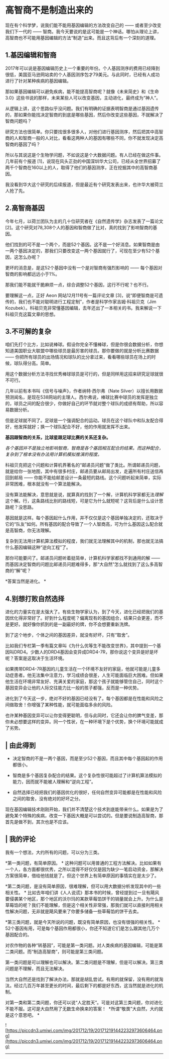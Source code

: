 # 高智商不是制造出来的

现在有个科学梦，说我们能不能用基因编辑的方法改变自己的 —— 或者至少改变我们下一代的 —— 智商。我今天要说的是这可能是一个神话。哪怕从理论上讲，高智商也不可能用基因编辑的方法“制造”出来。而且这背后有一个深刻的道理。

## 1.基因编辑和智商

2017年可以说是基因编辑历史上一个重要的年份。个人基因测序的费用已经降到很低，美国亚马逊网站卖的个人基因测序包才79美元。与此同时，已经有人成功进行了针对某种疾病的基因编辑。

那如果基因编辑可以避免疾病，能不能提高智商呢？就像《未来简史》和《生命3.0》这些书说的那样，未来某些人可以改变基因，主动进化，最终成为“神人”。

从逻辑上讲，这个思路似乎没问题。我们有明确的证据表明智商是通过基因遗传的，那如果你能找决定智商的到底是哪些基因，然后你改变这些基因，不就解决了智商问题吗？

研究方法也很简单。你只要找很多很多人，对他们进行基因测序，然后把其中高智商的人和智商一般的人对比，看看这两种人的基因有哪些不同，你不就发现决定高智商的基因了吗？

所以与其说这是个生物学问题，不如说这是个大数据问题。有人已经在做这件事。几年前有个报道 [1]，说现在风头正劲的中国深圳华大公司，已经从全世界招募了两千个智商在160以上的人，取得了他们的基因测序，正在挖掘其中的高智商基因。

我没看到华大这个研究的后续报道，但是最近有个研究发表出来，也许华大被荷兰人抢了先。 

## 2.高智商基因

今年七月，以荷兰团队为主的几十位研究者在《自然遗传学》杂志发表了一篇论文 [2]。这个研究对78,308个人的基因和智商做了比对，真的找到了影响智商的基因。

他们找到的可不是一个两个，而是52个基因。这不是一个好消息。如果智商是由一两个基因决定的，那我们只要改变这一两个基因就行了，可现在至少有52个基因，这怎么办呢？

更坏的消息是，是这52个基因中没有一个是对智商有强烈影响的 —— 每个基因对智商的影响都远远小于1%。

那我们能不能就干脆麻烦一点，综合调整52个基因，这行不行呢？也不行。

要理解这一点，正好 Aeon 网站12月11号有一篇评论文章 [3]，说“即便智商是可遗传的，我们也不能对聪明进行工程定制”，作者是科学作家吉姆·科祖贝克（Jim Kozubek）。科祖贝克非常懂基因编辑，去年还出了一本相关的书。我来解说一下科祖贝克这篇文章的思想。 

## 3.不可解的复杂

咱们先打个比方，比如说棒球。假设你完全不懂棒球，但是你很会数据分析，你想知道美国职业大联盟中哪些球员是最厉害的球员。那你要做的就是分析比赛数据 —— 你把所有球员的出场情况和球队的比分拿过来，看看哪些球员在场上的时候，球队得分高。简单。

用这个数据分析方法寻找优秀棒球球员是可行的，但是同样用这招来研究足球就很不可行。

几年以前有本书叫《信号与噪声》，作者纳特·西尔弗（Nate Silver）以擅长用数据预测闻名，是现在538网站的主理人。西尔弗说，棒球比赛中球员的发挥是独立的，球员之间的配合很少，你做好自己的环节就对整个球队的成绩有帮助，所以容易数据分析。

但是足球就不同了。足球是一个强调配合的运动。球员在这个球队中和队友配合得好，他发挥就好；换一个球队配合不好，他的作用就发挥不出来。

 **基因跟智商的关系，比球星跟足球比赛的关系还复杂。**

 *各个基因并不是独立地影响智商，智商是各个基因相互配合的结果。而这种配合，复杂到了根本没有办法用计算机模拟推演的程度。*

科祖贝克把这个问题和计算机界著名的“邮递员问题”做了类比。所谓邮递员问题，就是给你一张地图，其中有很多村庄，邮递员要从邮局出发，走遍所有村庄送信再回到邮局 —— 你能不能给邮差设计一条最短的路线。这个问题听起来简单，实际非常困难，根本就没有一个算法能解决。

没有算法能解决，意思就是说，就算真的找到了一个解，计算机科学家都无法*理解*这个解。行，这条路线比别的路线短，可是它为什么就短呢？这背后是什么设计思路呢？没思路。

基因就是这样。每个基因起什么作用，并不仅仅是这个基因单独决定的，还取决于它的“队友”如何。所有基因的配合导致了一个人智商高，可为什么基因这么配合就是高智商，你无法理解。

复杂到无法用计算机算法模拟的程度，我们就无法理解其中的机制，那也就无法搞什么基因编辑这种“逆向工程”了。

那你可能要问了。邮递员问题听着挺简单，计算机科学家都找不到通用的解 —— 而基因决定智商的问题比邮递员问题难得多，那“大自然”怎么就找到了这么多高智商的“解”呢？

 *答案当然是进化。 *

## 4.别想打败自然选择

进化的力量实在是太强大了。有些生物学家认为，到了今天，进化已经把我们的基因优化得非常好了。好到什么程度呢？偏离现有的基因组合，结果只会更差，而不是更好。就好像你抓到的是一副最好的牌，你不会想要重新洗牌。

到了这个地步，个体之间的基因差异，就没有好坏，只有“取舍”。

比如我们专栏第一季有篇文章叫《为什么优等生不能改变世界》，其中提到一个基因叫DRD4。少数人的DRD4基因会变异成DRD4-7R，那你说这个变异是好是坏呢？答案是这取决于生活环境。

如果携带DRD4-7R基因的儿童生活在一个环境不友好的家庭，他就可能是儿童多动症患者。他无法集中注意力，学习成绩会很差，人生可能面临巨大困难。但如果他生活在环境非常友好、充满关爱的家庭，那这个孩子就能够管住自己，同时这个基因变异会让他的人际交往能力比一般的孩子都强，反而是一种优势。

进化到了今天这一步，绝对不好的基因已经没有了。每个基因都是在性能和风险之间做取舍！你增强了某种性能，就可能面临多余的风险。

也许某种基因变异可以让你变得更聪明，但与此同时，它还会让你的脾气变差，那你未必想要这样的变异。同一个性状，在一种环境下是个优势，换个环境可能就成了劣势。 

## | 由此得到

* 决定智商的不是一两个基因，而是至少52个基因，而且其中每个基因起的作用都很小。

* 智商是多个基因复杂配合的结果。这个复杂性很可能超过了计算机算法模拟的能力，因而就不能被人理解和“逆向工程”。

* 自然选择已经把我们的基因优化的很好，任何自然变异可能都是在性能和风险之间的取舍，没有绝对的好坏之分。

现在基因编辑技术刚刚开始，我们并不清楚这个技术到底能带来什么。如果是为了避免某个特殊的疾病，改变一下基因大概是可以尝试的。但是要说制造高智商，那首先是做不到，其次也是不应该。 

## | 我的评论

我有一个想法，大约所有的问题，可以分为三类。

 *第一类问题，有简单原因。 * 这种问题可以用普通的工程方法解决。比如如果有一个人，各方面都很优秀，之所以混得不好仅仅是因为缺少一笔启动资金，那解决方案很简单，借给他钱就是了。但这个世界上有简单原因的事情实在是太少了。

 *第二类问题，是没有简单原因，很难理解，但可以用大数据分析发现其中的一些相关性。 * 比如去年咱们讲《人人说谎》那本书的时候，曾经提到过一旦有飓风要侵袭某个地区，那个地区的沃尔玛的某款草莓馅饼干的销量就会上升。为什么是草莓馅的呢？我们不能理解，但是这个相关性非常强，那我们就可以直接利用相关性解决问题，无非就是飓风要来了你要多储备一些草莓馅的饼干去卖。

 *第三类问题，就是今天所说的问题，既没有简单原因，也没有很强的相关性。 * 52个基因有用，可是每个基因作用都很小，你还不知道它们是怎么跟其他几万个基因配合的。

对农作物的各种“转基因”，可能是第一类问题。对人类疾病的基因编辑，可能是第二类问题。而“制造高智商”，则可能是第三类问题。

第一类问题是可以理解也可以解决。第二类问题是不理解，但是可以解决。第三类问题是不理解，而且无法解决。

当然大自然还是找到了解决办法，那就是胡乱尝试。有用的就保留，没有用的就淘汰。经过几百万年甚至更长的时间，最后剩下的都是好东西，这当然就是进化的机制。

对第一类和第二类问题，你还可以说“人定胜天”。可是对这第三类问题，你对进化不能不服。这可是大自然用了无数生命换来的答案！  *所谓“敬畏”大自然，大约就是这个意思吧。 *

![https://piccdn3.umiwi.com/img/201712/19/201712191442232973606464.png](https://piccdn3.umiwi.com/img/201712/19/201712191442232973606464.png)

---
